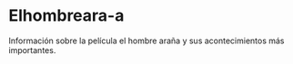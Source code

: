 # Elhombreara-a
Información sobre la película el hombre araña y sus acontecimientos más importantes.

